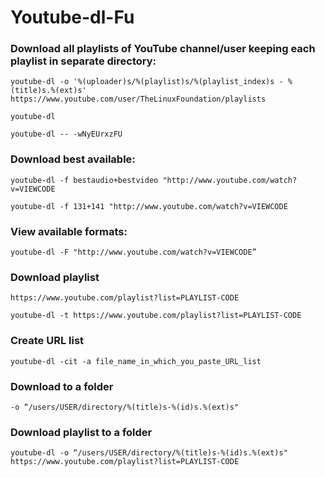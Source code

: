 # Youtube-dl-Fu

### Download all playlists of YouTube channel/user keeping each playlist in separate directory: 

`youtube-dl -o '%(uploader)s/%(playlist)s/%(playlist_index)s - %(title)s.%(ext)s' https://www.youtube.com/user/TheLinuxFoundation/playlists`

`youtube-dl`

`youtube-dl -- -wNyEUrxzFU`

### Download best available:

`youtube-dl -f bestaudio+bestvideo "http://www.youtube.com/watch?v=VIEWCODE`

`youtube-dl -f 131+141 "http://www.youtube.com/watch?v=VIEWCODE`


### View available formats:

`youtube-dl -F "http://www.youtube.com/watch?v=VIEWCODE”`

### Download playlist

`https://www.youtube.com/playlist?list=PLAYLIST-CODE`

`youtube-dl -t https://www.youtube.com/playlist?list=PLAYLIST-CODE`

### Create URL list

`youtube-dl -cit -a file_name_in_which_you_paste_URL_list`

### Download to a folder

`-o “/users/USER/directory/%(title)s-%(id)s.%(ext)s"`

### Download playlist to a folder

`youtube-dl -o “/users/USER/directory/%(title)s-%(id)s.%(ext)s" https://www.youtube.com/playlist?list=PLAYLIST-CODE`
